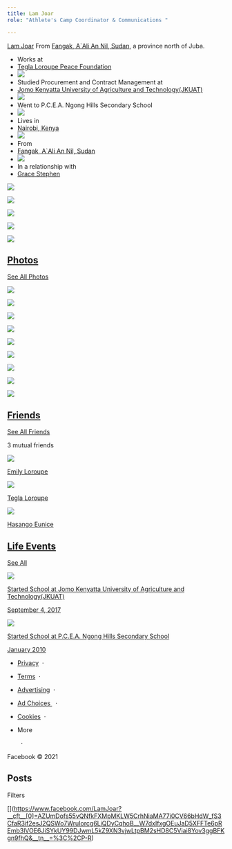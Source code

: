 ```yaml
---
title: Lam Joar
role: "Athlete's Camp Coordinator & Communications "

---
```



[Lam Joar](d1635340-936f-46c6-951b-ad8f3b6bb484_1_201_a.jpeg
)
From [Fangak, A`Ali An Nil, Sudan](https://www.facebook.com/Fangak-AAli-An-Nil-Sudan-104346006271891/), a province north of Juba.



* Works at 
* [Tegla Loroupe Peace Foundation](https://www.facebook.com/teglapeacefoundation.org/)
* ![](https://static.xx.fbcdn.net/rsrc.php/v3/yd/r/id4jdGYPaIP.png)
* Studied Procurement and Contract Management at 
* [Jomo Kenyatta University of Agriculture and Technology(JKUAT)](https://www.facebook.com/Jomo-Kenyatta-University-of-Agriculture-and-TechnologyJKUAT-243714242335316/)
* ![](https://static.xx.fbcdn.net/rsrc.php/v3/yd/r/id4jdGYPaIP.png)
* Went to P.C.E.A. Ngong Hills Secondary School
* ![](https://static.xx.fbcdn.net/rsrc.php/v3/yk/r/X_t0JnueVu-.png)
* Lives in 
* [Nairobi, Kenya](https://www.facebook.com/Nairobi-Kenya-114751268540391/)
* ![](https://static.xx.fbcdn.net/rsrc.php/v3/ym/r/N_tq7yNW9DG.png)
* From 
* [Fangak, A`Ali An Nil, Sudan](https://www.facebook.com/Fangak-AAli-An-Nil-Sudan-104346006271891/)
* ![](https://static.xx.fbcdn.net/rsrc.php/v3/yq/r/S0aTxIHuoYO.png)
* In a relationship with 
* [Grace Stephen](https://www.facebook.com/profile.php?id=100007859566791)

[![](https://scontent-sjc3-1.xx.fbcdn.net/v/t1.0-0/p110x80/10399674_1084406184976658_1087676550482581410_n.jpg?_nc_cat=111&ccb=3&_nc_sid=13bebb&_nc_ohc=uUEAp1V-OE8AX8_T5uF&_nc_ht=scontent-sjc3-1.xx&tp=6&oh=c31742390e00a46dae0773fc5278d5ab&oe=604971E8)](https://www.facebook.com/photo/?fbid=1084406184976658&set=picfp.100002218612710)

[![](https://scontent-sjc3-1.xx.fbcdn.net/v/t31.0-0/p110x80/12901257_1084406181643325_8844020378612398549_o.jpg?_nc_cat=101&ccb=3&_nc_sid=13bebb&_nc_ohc=scWMkn3PdUsAX-Wed4D&_nc_ht=scontent-sjc3-1.xx&tp=6&oh=5cc7ee5e49c9e24cb167379ff1d4fad9&oe=604981A9)](https://www.facebook.com/photo/?fbid=1084406181643325&set=picfp.100002218612710)

[![](https://scontent-sjc3-1.xx.fbcdn.net/v/t1.0-0/s160x160/1505344_1084406178309992_6923147960002026208_n.jpg?_nc_cat=100&ccb=3&_nc_sid=13bebb&_nc_ohc=p0uqqDSLXwIAX_D5IFp&_nc_ht=scontent-sjc3-1.xx&tp=7&oh=18ac7fc73fbf237139d23d9a65f56060&oe=6049FF59)](https://www.facebook.com/photo/?fbid=1084406178309992&set=picfp.100002218612710)

[![](https://scontent-sjc3-1.xx.fbcdn.net/v/t31.0-0/p110x80/12898400_1084406174976659_6193761414457082703_o.jpg?_nc_cat=101&ccb=3&_nc_sid=13bebb&_nc_ohc=1au2i8Ou5MIAX-gGOuF&_nc_oc=AQlJN_jqyN-ccz9nI-qHfJ7GhQxj3O9r9Bmw7PYtBCT-c2nVAHEORRJGcCHOAKTT41o&_nc_ht=scontent-sjc3-1.xx&tp=6&oh=d5f475e7152528e91bed3195eb2641b3&oe=6049290B)](https://www.facebook.com/photo/?fbid=1084406174976659&set=picfp.100002218612710)

[![](https://scontent-sjc3-1.xx.fbcdn.net/v/t1.0-0/p110x80/12803264_1084406171643326_3484061372056656294_n.jpg?_nc_cat=100&ccb=3&_nc_sid=13bebb&_nc_ohc=OswspLjRC5cAX8hu6mF&_nc_ht=scontent-sjc3-1.xx&tp=6&oh=e8586f3164fbee5650457cadec85a851&oe=604936EC)](https://www.facebook.com/photo/?fbid=1084406171643326&set=picfp.100002218612710)

## [Photos](https://www.facebook.com/LamJoar/photos)

[See All Photos](https://www.facebook.com/LamJoar/photos)

[![](https://scontent-sjc3-1.xx.fbcdn.net/v/t1.0-0/c53.0.151.151a/p228x119/120925091_719910018737988_1330509464832671982_n.jpg?_nc_cat=107&ccb=3&_nc_sid=574b62&_nc_ohc=ZjDjMGAuFoUAX8SMJlb&_nc_ht=scontent-sjc3-1.xx&tp=27&oh=fcad22a8d182a0311770b2235821fef7&oe=604916CA)](https://www.facebook.com/photo/?fbid=719910015404655&set=ecnf.100002218612710)

[![](https://scontent-sjc3-1.xx.fbcdn.net/v/t1.0-0/c84.0.160.160a/p160x160/14993329_712501662249452_7488007252770681175_n.jpg?_nc_cat=101&ccb=3&_nc_sid=574b62&_nc_ohc=_dgW_XIj5csAX81nHuQ&_nc_ht=scontent-sjc3-1.xx&tp=27&oh=a8a327006e28f9bd4348cf428cb5b2c5&oe=60485DCA)](https://www.facebook.com/photo/?fbid=712501662249452&set=ecnf.100002218612710)

[![](https://scontent-sjc3-1.xx.fbcdn.net/v/t1.0-0/c99.0.160.160a/p160x160/15036306_712501715582780_392527789258213307_n.jpg?_nc_cat=105&ccb=3&_nc_sid=574b62&_nc_ohc=OWQoXuoW_GcAX9Qs67C&_nc_oc=AQkxAMjS-5tE060H6pMb10o540c2ChDwVz4uBlrG5mB5_qusnsZy5tIFVjveu5ZH4Pc&_nc_ht=scontent-sjc3-1.xx&tp=27&oh=2ce7a49d12ce810e225e8c6e838df4bd&oe=604710AF)](https://www.facebook.com/photo/?fbid=712501715582780&set=ecnf.100002218612710)

[![](https://scontent-sjc3-1.xx.fbcdn.net/v/t1.0-0/c0.0.160.160a/p160x160/105411276_1383971771790712_1413202705140598311_n.jpg?_nc_cat=102&ccb=3&_nc_sid=574b62&_nc_ohc=9UhIabCOhlwAX9J7oaD&_nc_ht=scontent-sjc3-1.xx&tp=27&oh=d27ccdd6a6bee8ebed64d7a3477b5df8&oe=604A3575)](https://www.facebook.com/photo/?fbid=1383971765124046&set=ecnf.100002218612710)

[![](https://scontent-sjc3-1.xx.fbcdn.net/v/t1.0-0/p160x160/92842032_1102660886754274_7758325492091977728_n.jpg?_nc_cat=111&ccb=3&_nc_sid=574b62&_nc_ohc=Rhenr8PpqTcAX8Sdem7&_nc_ht=scontent-sjc3-1.xx&tp=6&oh=76c83298004ed33545ac81077ee392d7&oe=604A3B38)](https://www.facebook.com/photo/?fbid=1102660883420941&set=ecnf.100002218612710)

[![](https://scontent-sjc3-1.xx.fbcdn.net/v/t1.0-0/c30.0.160.160a/p160x160/89386743_3561170547290249_299165186793668608_o.jpg?_nc_cat=109&ccb=3&_nc_sid=574b62&_nc_ohc=KoNodFKAw04AX-NHAmw&_nc_ht=scontent-sjc3-1.xx&tp=27&oh=731ae44661bdef078c5c36fcefbf54bf&oe=6049DF1F)](https://www.facebook.com/photo/?fbid=3561170537290250&set=ecnf.100002218612710)

[![](https://scontent-sjc3-1.xx.fbcdn.net/v/t1.0-0/c60.0.152.152a/p228x119/81686353_3053388801411710_7659619721926410240_o.jpg?_nc_cat=111&ccb=3&_nc_sid=574b62&_nc_ohc=FnC3SuMDF3wAX-IhI5X&_nc_ht=scontent-sjc3-1.xx&tp=27&oh=0d6bbff585635f247673911b05871aff&oe=6049BECD)](https://www.facebook.com/photo/?fbid=3053388794745044&set=ecnf.100002218612710)

[![](https://scontent-sjc3-1.xx.fbcdn.net/v/t1.0-0/c33.0.153.152a/p228x119/80572999_2677655272350170_1474888698544783360_o.jpg?_nc_cat=109&ccb=3&_nc_sid=574b62&_nc_ohc=zUMHZwPTtHAAX-_vO64&_nc_ht=scontent-sjc3-1.xx&tp=27&oh=2758e34a7ec8f1dc32129593e81c414b&oe=6049B756)](https://www.facebook.com/photo/?fbid=2677655265683504&set=ecnf.100002218612710)

[![](https://scontent-sjc3-1.xx.fbcdn.net/v/t1.0-0/c7.0.152.152a/p228x119/81034596_2677654989016865_2078311073689108480_o.jpg?_nc_cat=111&ccb=3&_nc_sid=574b62&_nc_ohc=_ZvU-nX1c9UAX_UbJ-F&_nc_ht=scontent-sjc3-1.xx&tp=27&oh=d38ce3bc9e59561a64795e70eee8a70a&oe=60488C77)](https://www.facebook.com/photo/?fbid=2677654982350199&set=ecnf.100002218612710)

## [Friends](https://www.facebook.com/LamJoar/friends)

[See All Friends](https://www.facebook.com/LamJoar/friends)

3 mutual friends

[![](https://scontent-sjc3-1.xx.fbcdn.net/v/t1.0-1/c25.0.148.148a/p148x148/10404441_10152865677850750_4503256405465746902_n.jpg?_nc_cat=100&ccb=3&_nc_sid=aa3c98&_nc_ohc=20_aE48wzyUAX_ctBOS&_nc_ht=scontent-sjc3-1.xx&tp=27&oh=e4e34ed2589cb6c39d8115ddb48b3c52&oe=6047793C)](https://www.facebook.com/emily.loroupe/)

[Emily Loroupe](https://www.facebook.com/emily.loroupe/)

[![](https://scontent-sjc3-1.xx.fbcdn.net/v/t1.0-1/p148x148/13344607_10153660060693595_8123547217240491376_n.jpg?_nc_cat=108&ccb=3&_nc_sid=aa3c98&_nc_ohc=QpreN3RvgpYAX9S6kJz&_nc_ht=scontent-sjc3-1.xx&tp=6&oh=f0a8596eb4b427b0c50aacb883c49e89&oe=60492DC6)](https://www.facebook.com/tegla.loroupe/)

[Tegla Loroupe](https://www.facebook.com/tegla.loroupe/)

[![](https://scontent-sjc3-1.xx.fbcdn.net/v/t1.0-1/p148x148/15232152_10154730386533328_5213283741710280476_n.jpg?_nc_cat=107&ccb=3&_nc_sid=aa3c98&_nc_ohc=2wAaqTi0AYgAX9pBhFY&_nc_ht=scontent-sjc3-1.xx&tp=6&oh=e6bc0c888b6e901231bc516ee23b0754&oe=6049222B)](https://www.facebook.com/hasango.eunice/)

[Hasango Eunice](https://www.facebook.com/hasango.eunice/)

## [Life Events](https://www.facebook.com/LamJoar/about?section=year-overviews)

[See All](https://www.facebook.com/LamJoar/about?section=year-overviews)

[![](https://static.xx.fbcdn.net/rsrc.php/v3/yL/r/JCaYFwbpGST.png)](https://www.facebook.com/LamJoar/timeline/story?ut=32&wstart=-2051193600&wend=2147483647&hash=1455831971167409&pagefilter=3&ustart=1)

[Started School at Jomo Kenyatta University of Agriculture and Technology(JKUAT)](https://www.facebook.com/LamJoar/timeline/story?ut=32&wstart=-2051193600&wend=2147483647&hash=1455831971167409&pagefilter=3&ustart=1)

[September 4, 2017](https://www.facebook.com/LamJoar/timeline/story?ut=32&wstart=-2051193600&wend=2147483647&hash=1455831971167409&pagefilter=3&ustart=1)

[![](https://static.xx.fbcdn.net/rsrc.php/v3/yL/r/JCaYFwbpGST.png)](https://www.facebook.com/LamJoar/timeline/story?ut=32&wstart=-2051193600&wend=2147483647&hash=967372630013348&pagefilter=3&ustart=1)

[Started School at P.C.E.A. Ngong Hills Secondary School](https://www.facebook.com/LamJoar/timeline/story?ut=32&wstart=-2051193600&wend=2147483647&hash=967372630013348&pagefilter=3&ustart=1)

[January 2010](https://www.facebook.com/LamJoar/timeline/story?ut=32&wstart=-2051193600&wend=2147483647&hash=967372630013348&pagefilter=3&ustart=1)

* [Privacy](https://www.facebook.com/privacy/explanation)  · 
* [Terms](https://www.facebook.com/policies?ref=pf)  · 
* [Advertising](https://www.facebook.com/business/)  · 
* [Ad Choices ](https://www.facebook.com/help/568137493302217)  · 
* [Cookies](https://www.facebook.com/policies/cookies/)  · 
* More

    · 

Facebook © 2021

## Posts



Filters

[[](https://www.facebook.com/LamJoar?__cft__[0]=AZUmDofs55vQNfkFXMpMKLW5CrhNiaMA77i0CV66bHdW_fS3CfaR3if2esJ2QSWo7WruIorcg6LiQDyCqhoB__W7dxIfxgOEuJaD5XFFTe6pREmb3lVOE6JiSYkUY99DJwmL5kZ9XN3vjwLtpBM2sHD8C5Viai8Yov3ggBFKgn9fhQ&__tn__=%3C%3C%2CP-R)](https://www.facebook.com/LamJoar?__cft__[0]=AZUmDofs55vQNfkFXMpMKLW5CrhNiaMA77i0CV66bHdW_fS3CfaR3if2esJ2QSWo7WruIorcg6LiQDyCqhoB__W7dxIfxgOEuJaD5XFFTe6pREmb3lVOE6JiSYkUY99DJwmL5kZ9XN3vjwLtpBM2sHD8C5Viai8Yov3ggBFKgn9fhQ&__tn__=%3C%2CP-R)

[](https://www.facebook.com/LamJoar?__cft__[0]=AZUmDofs55vQNfkFXMpMKLW5CrhNiaMA77i0CV66bHdW_fS3CfaR3if2esJ2QSWo7WruIorcg6LiQDyCqhoB__W7dxIfxgOEuJaD5XFFTe6pREmb3lVOE6JiSYkUY99DJwmL5kZ9XN3vjwLtpBM2sHD8C5Viai8Yov3ggBFKgn9fhQ&__tn__=%3C%2CP-R)